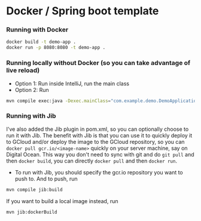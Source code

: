 # Docker / Spring boot template

### Running with Docker
```sh
docker build -t demo-app .
docker run -p 8080:8080 -t demo-app .
```

### Running locally without Docker (so you can take advantage of live reload)
- Option 1: Run inside IntelliJ, run the main class
- Option 2: Run
```sh
mvn compile exec:java -Dexec.mainClass="com.example.demo.DemoApplication"
```

### Running with Jib
I've also added the Jib plugin in pom.xml, so you can optionally choose to run it with Jib. The benefit with Jib is that you can use it to quickly deploy it to GCloud and/or deploy the image to the GCloud repository, so you can `docker pull gcr.io/<image-name>` quickly on your server machine, say on Digital Ocean. This way you don't need to sync with git and do `git pull` and then `docker build`, you can directly `docker pull` and then `docker run`.
- To run with Jib, you should specify the gcr.io repository you want to push to. And to push, run
```sh
mvn compile jib:build
```
If you want to build a local image instead, run 
```sh
mvn jib:dockerBuild
```